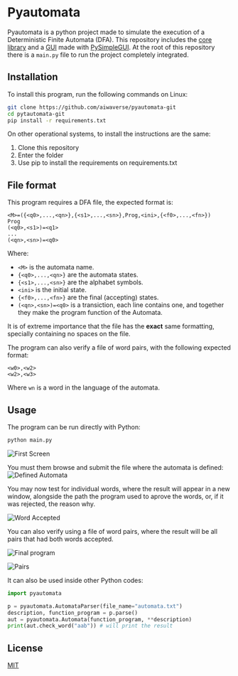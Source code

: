 # Pyautomata

Pyautomata is a python project made to simulate the execution of a Deterministic Finite Automata (DFA). This repository includes the [core library](https://github.com/aiwaverse/pyautomata-git/tree/main/pyautomata/core) and a [GUI](https://github.com/aiwaverse/pyautomata-git/tree/main/pyautomata/gui) made with [PySimpleGUI](https://pypi.org/project/PySimpleGUI/). At the root of this repository there is a ```main.py``` file to run the project completely integrated.

## Installation

To install this program, run the following commands on Linux:

```bash
git clone https://github.com/aiwaverse/pyautomata-git
cd pytautomata-git
pip install -r requirements.txt
```
On other operational systems, to install the instructions are the same:
1. Clone this repository
2. Enter the folder
3. Use pip to install the requirements on requirements.txt
## File format
This program requires a DFA file, the expected format is:
```
<M>=({<q0>,...,<qn>},{<s1>,...,<sn>},Prog,<ini>,{<f0>,...,<fn>})
Prog
(<q0>,<s1>)=<q1>
...
(<qn>,<sn>)=<q0>
```
Where:
* ```<M>``` is the automata name.
* ```{<q0>,...,<qn>}``` are the automata states.
* ```{<s1>,...,<sn>}``` are the alphabet symbols. 
* ```<ini>``` is the initial state.
* ```{<f0>,...,<fn>}``` are the final (accepting) states.
* ```(<qn>,<sn>)=<q0>``` is a transiction, each line contains one, and together they make the program function of the Automata.

It is of extreme importance that the file has the **exact** same formatting, specially containing no spaces on the file.

The program can also verify a file of word pairs, with the following expected format:
```
<w0>,<w2>
<w2>,<w3>
```
Where ```wn``` is a word in the language of the automata.
## Usage
The program can be run directly with Python:
```bash
python main.py
```
![First Screen](https://raw.githubusercontent.com/aiwaverse/pyautomata-git/main/images/program_initial.png)

You must them browse and submit the file where the automata is defined:
![Defined Automata](https://raw.githubusercontent.com/aiwaverse/pyautomata-git/main/images/program_automata_submitter.png)

You may now test for individual words, where the result will appear in a new window, alongside the path the program used to aprove the words, or, if it was rejected, the reason why.

![Word Accepted](https://raw.githubusercontent.com/aiwaverse/pyautomata-git/main/images/word_accepted.png)

You can also verify using a file of word pairs, where the result will be all pairs that had both words accepted.

![Final program](https://raw.githubusercontent.com/aiwaverse/pyautomata-git/main/images/program_final.png)

![Pairs](https://raw.githubusercontent.com/aiwaverse/pyautomata-git/main/images/pairs.png)

It can also be used inside other Python codes:
```python
import pyautomata

p = pyautomata.AutomataParser(file_name="automata.txt")
description, function_program = p.parse()
aut = pyautomata.Automata(function_program, **description)
print(aut.check_word("aab")) # will print the result
```

## License
[MIT](https://choosealicense.com/licenses/mit/)
